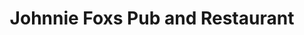 ---
title: "Johnnie Foxs Pub and Restaurant"
address: "Glencullen, The Dublin Mountains, Kilternan, Co. Dublin"
tel: "+353 (0)1 295 5647"
county: "Dublin"
category: "Seafood Restaurants"
type: "Content"
lat: "53.22171401977539"
lng: "-6.219309329986572"
---
